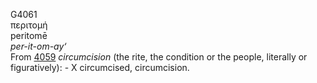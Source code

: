 <body>
  <p>G4061<br>  περιτομή  <br> peritomē  <br><i>per-it-om-ay‘ </i><br>From <a href="g4059.htm">4059</a>  <i>circumcision</i> (the rite, the condition or the people, literally or figuratively): - X circumcised, circumcision.<br></p>
 </body>